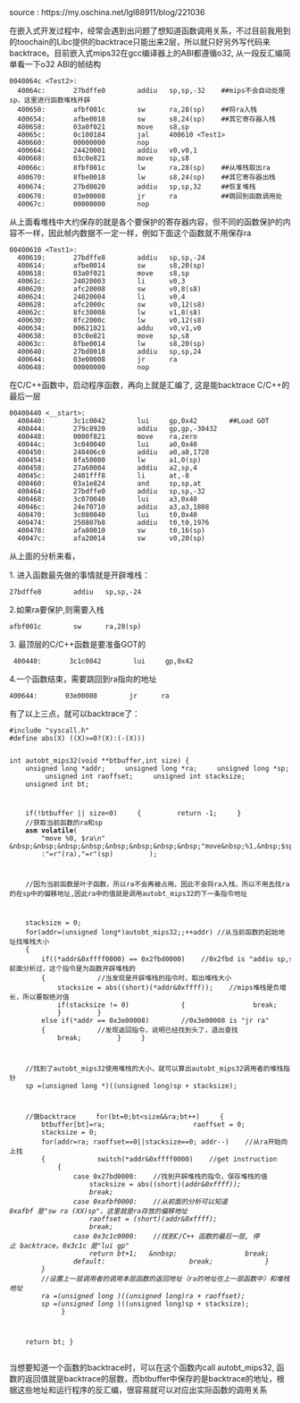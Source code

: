<div class="content" id="articleContent">
<div class="ad-wrap">
source : https://my.oschina.net/lgl88911/blog/221036
</div>
<p>在嵌入式开发过程中，经常会遇到出问题了想知道函数调用关系，不过目前我用到的toochain的Libc提供的backtrace只能出来2层，所以就只好另外写代码来backtrace。目前嵌入式mips32在gcc编译器上的ABI都遵循o32, 从一段反汇编简单看一下o32 ABI的帧结构</p> 
<pre class="brush:cpp;toolbar: true; auto-links: false;"><code>0040064c&nbsp;&lt;Test2&gt;:
&nbsp;&nbsp;40064c:&nbsp;&nbsp;&nbsp;&nbsp;&nbsp;&nbsp;&nbsp;27bdffe0&nbsp;&nbsp;&nbsp;&nbsp;&nbsp;&nbsp;&nbsp;&nbsp;addiu&nbsp;&nbsp;&nbsp;sp,sp,-32&nbsp;&nbsp;&nbsp;&nbsp;##mips不会自动处理sp，这里进行函数堆栈开辟
&nbsp;&nbsp;400650:&nbsp;&nbsp;&nbsp;&nbsp;&nbsp;&nbsp;&nbsp;afbf001c&nbsp;&nbsp;&nbsp;&nbsp;&nbsp;&nbsp;&nbsp;&nbsp;sw&nbsp;&nbsp;&nbsp;&nbsp;&nbsp;&nbsp;ra,28(sp)&nbsp;&nbsp;&nbsp;&nbsp;##将ra入栈
&nbsp;&nbsp;400654:&nbsp;&nbsp;&nbsp;&nbsp;&nbsp;&nbsp;&nbsp;afbe0018&nbsp;&nbsp;&nbsp;&nbsp;&nbsp;&nbsp;&nbsp;&nbsp;sw&nbsp;&nbsp;&nbsp;&nbsp;&nbsp;&nbsp;s8,24(sp)&nbsp;&nbsp;&nbsp;&nbsp;##其它寄存器入栈
&nbsp;&nbsp;400658:&nbsp;&nbsp;&nbsp;&nbsp;&nbsp;&nbsp;&nbsp;03a0f021&nbsp;&nbsp;&nbsp;&nbsp;&nbsp;&nbsp;&nbsp;&nbsp;move&nbsp;&nbsp;&nbsp;&nbsp;s8,sp
&nbsp;&nbsp;40065c:&nbsp;&nbsp;&nbsp;&nbsp;&nbsp;&nbsp;&nbsp;0c100184&nbsp;&nbsp;&nbsp;&nbsp;&nbsp;&nbsp;&nbsp;&nbsp;jal&nbsp;&nbsp;&nbsp;&nbsp;&nbsp;400610&nbsp;&lt;Test1&gt;
&nbsp;&nbsp;400660:&nbsp;&nbsp;&nbsp;&nbsp;&nbsp;&nbsp;&nbsp;00000000&nbsp;&nbsp;&nbsp;&nbsp;&nbsp;&nbsp;&nbsp;&nbsp;nop
&nbsp;&nbsp;400664:&nbsp;&nbsp;&nbsp;&nbsp;&nbsp;&nbsp;&nbsp;24420001&nbsp;&nbsp;&nbsp;&nbsp;&nbsp;&nbsp;&nbsp;&nbsp;addiu&nbsp;&nbsp;&nbsp;v0,v0,1
&nbsp;&nbsp;400668:&nbsp;&nbsp;&nbsp;&nbsp;&nbsp;&nbsp;&nbsp;03c0e821&nbsp;&nbsp;&nbsp;&nbsp;&nbsp;&nbsp;&nbsp;&nbsp;move&nbsp;&nbsp;&nbsp;&nbsp;sp,s8
&nbsp;&nbsp;40066c:&nbsp;&nbsp;&nbsp;&nbsp;&nbsp;&nbsp;&nbsp;8fbf001c&nbsp;&nbsp;&nbsp;&nbsp;&nbsp;&nbsp;&nbsp;&nbsp;lw&nbsp;&nbsp;&nbsp;&nbsp;&nbsp;&nbsp;ra,28(sp)&nbsp;&nbsp;&nbsp;&nbsp;##从堆栈取出ra
&nbsp;&nbsp;400670:&nbsp;&nbsp;&nbsp;&nbsp;&nbsp;&nbsp;&nbsp;8fbe0018&nbsp;&nbsp;&nbsp;&nbsp;&nbsp;&nbsp;&nbsp;&nbsp;lw&nbsp;&nbsp;&nbsp;&nbsp;&nbsp;&nbsp;s8,24(sp)&nbsp;&nbsp;&nbsp;&nbsp;##其它寄存器出栈
&nbsp;&nbsp;400674:&nbsp;&nbsp;&nbsp;&nbsp;&nbsp;&nbsp;&nbsp;27bd0020&nbsp;&nbsp;&nbsp;&nbsp;&nbsp;&nbsp;&nbsp;&nbsp;addiu&nbsp;&nbsp;&nbsp;sp,sp,32&nbsp;&nbsp;&nbsp;&nbsp;&nbsp;##恢复堆栈
&nbsp;&nbsp;400678:&nbsp;&nbsp;&nbsp;&nbsp;&nbsp;&nbsp;&nbsp;03e00008&nbsp;&nbsp;&nbsp;&nbsp;&nbsp;&nbsp;&nbsp;&nbsp;jr&nbsp;&nbsp;&nbsp;&nbsp;&nbsp;&nbsp;ra&nbsp;&nbsp;&nbsp;&nbsp;&nbsp;&nbsp;&nbsp;&nbsp;&nbsp;&nbsp;&nbsp;##跳回到函数调用处
&nbsp;&nbsp;40067c:&nbsp;&nbsp;&nbsp;&nbsp;&nbsp;&nbsp;&nbsp;00000000&nbsp;&nbsp;&nbsp;&nbsp;&nbsp;&nbsp;&nbsp;&nbsp;nop</code></pre> 
<p></p> 
<p>从上面看堆栈中大约保存的就是各个要保护的寄存器内容，但不同的函数保护的内容不一样，因此帧内数据不一定一样，例如下面这个函数就不用保存ra</p> 
<pre class="brush:cpp;toolbar: true; auto-links: false;"><code>00400610&nbsp;&lt;Test1&gt;:
&nbsp;&nbsp;400610:&nbsp;&nbsp;&nbsp;&nbsp;&nbsp;&nbsp;&nbsp;27bdffe8&nbsp;&nbsp;&nbsp;&nbsp;&nbsp;&nbsp;&nbsp;&nbsp;addiu&nbsp;&nbsp;&nbsp;sp,sp,-24
&nbsp;&nbsp;400614:&nbsp;&nbsp;&nbsp;&nbsp;&nbsp;&nbsp;&nbsp;afbe0014&nbsp;&nbsp;&nbsp;&nbsp;&nbsp;&nbsp;&nbsp;&nbsp;sw&nbsp;&nbsp;&nbsp;&nbsp;&nbsp;&nbsp;s8,20(sp)
&nbsp;&nbsp;400618:&nbsp;&nbsp;&nbsp;&nbsp;&nbsp;&nbsp;&nbsp;03a0f021&nbsp;&nbsp;&nbsp;&nbsp;&nbsp;&nbsp;&nbsp;&nbsp;move&nbsp;&nbsp;&nbsp;&nbsp;s8,sp
&nbsp;&nbsp;40061c:&nbsp;&nbsp;&nbsp;&nbsp;&nbsp;&nbsp;&nbsp;24020003&nbsp;&nbsp;&nbsp;&nbsp;&nbsp;&nbsp;&nbsp;&nbsp;li&nbsp;&nbsp;&nbsp;&nbsp;&nbsp;&nbsp;v0,3
&nbsp;&nbsp;400620:&nbsp;&nbsp;&nbsp;&nbsp;&nbsp;&nbsp;&nbsp;afc20008&nbsp;&nbsp;&nbsp;&nbsp;&nbsp;&nbsp;&nbsp;&nbsp;sw&nbsp;&nbsp;&nbsp;&nbsp;&nbsp;&nbsp;v0,8(s8)
&nbsp;&nbsp;400624:&nbsp;&nbsp;&nbsp;&nbsp;&nbsp;&nbsp;&nbsp;24020004&nbsp;&nbsp;&nbsp;&nbsp;&nbsp;&nbsp;&nbsp;&nbsp;li&nbsp;&nbsp;&nbsp;&nbsp;&nbsp;&nbsp;v0,4
&nbsp;&nbsp;400628:&nbsp;&nbsp;&nbsp;&nbsp;&nbsp;&nbsp;&nbsp;afc2000c&nbsp;&nbsp;&nbsp;&nbsp;&nbsp;&nbsp;&nbsp;&nbsp;sw&nbsp;&nbsp;&nbsp;&nbsp;&nbsp;&nbsp;v0,12(s8)
&nbsp;&nbsp;40062c:&nbsp;&nbsp;&nbsp;&nbsp;&nbsp;&nbsp;&nbsp;8fc30008&nbsp;&nbsp;&nbsp;&nbsp;&nbsp;&nbsp;&nbsp;&nbsp;lw&nbsp;&nbsp;&nbsp;&nbsp;&nbsp;&nbsp;v1,8(s8)
&nbsp;&nbsp;400630:&nbsp;&nbsp;&nbsp;&nbsp;&nbsp;&nbsp;&nbsp;8fc2000c&nbsp;&nbsp;&nbsp;&nbsp;&nbsp;&nbsp;&nbsp;&nbsp;lw&nbsp;&nbsp;&nbsp;&nbsp;&nbsp;&nbsp;v0,12(s8)
&nbsp;&nbsp;400634:&nbsp;&nbsp;&nbsp;&nbsp;&nbsp;&nbsp;&nbsp;00621021&nbsp;&nbsp;&nbsp;&nbsp;&nbsp;&nbsp;&nbsp;&nbsp;addu&nbsp;&nbsp;&nbsp;&nbsp;v0,v1,v0
&nbsp;&nbsp;400638:&nbsp;&nbsp;&nbsp;&nbsp;&nbsp;&nbsp;&nbsp;03c0e821&nbsp;&nbsp;&nbsp;&nbsp;&nbsp;&nbsp;&nbsp;&nbsp;move&nbsp;&nbsp;&nbsp;&nbsp;sp,s8
&nbsp;&nbsp;40063c:&nbsp;&nbsp;&nbsp;&nbsp;&nbsp;&nbsp;&nbsp;8fbe0014&nbsp;&nbsp;&nbsp;&nbsp;&nbsp;&nbsp;&nbsp;&nbsp;lw&nbsp;&nbsp;&nbsp;&nbsp;&nbsp;&nbsp;s8,20(sp)
&nbsp;&nbsp;400640:&nbsp;&nbsp;&nbsp;&nbsp;&nbsp;&nbsp;&nbsp;27bd0018&nbsp;&nbsp;&nbsp;&nbsp;&nbsp;&nbsp;&nbsp;&nbsp;addiu&nbsp;&nbsp;&nbsp;sp,sp,24
&nbsp;&nbsp;400644:&nbsp;&nbsp;&nbsp;&nbsp;&nbsp;&nbsp;&nbsp;03e00008&nbsp;&nbsp;&nbsp;&nbsp;&nbsp;&nbsp;&nbsp;&nbsp;jr&nbsp;&nbsp;&nbsp;&nbsp;&nbsp;&nbsp;ra
&nbsp;&nbsp;400648:&nbsp;&nbsp;&nbsp;&nbsp;&nbsp;&nbsp;&nbsp;00000000&nbsp;&nbsp;&nbsp;&nbsp;&nbsp;&nbsp;&nbsp;&nbsp;nop</code></pre> 
<p></p> 
<p>在C/C++函数中，启动程序函数，再向上就是汇编了, 这是能backtrace C/C++的最后一层<br></p> 
<pre class="brush:cpp;toolbar: true; auto-links: false;"><code>00400440&nbsp;&lt;__start&gt;:
&nbsp;&nbsp;400440:&nbsp;&nbsp;&nbsp;&nbsp;&nbsp;&nbsp;&nbsp;3c1c0042&nbsp;&nbsp;&nbsp;&nbsp;&nbsp;&nbsp;&nbsp;&nbsp;lui&nbsp;&nbsp;&nbsp;&nbsp;&nbsp;gp,0x42&nbsp;&nbsp;&nbsp;&nbsp;&nbsp;&nbsp;&nbsp;&nbsp;##Load&nbsp;GOT
&nbsp;&nbsp;400444:&nbsp;&nbsp;&nbsp;&nbsp;&nbsp;&nbsp;&nbsp;279c8920&nbsp;&nbsp;&nbsp;&nbsp;&nbsp;&nbsp;&nbsp;&nbsp;addiu&nbsp;&nbsp;&nbsp;gp,gp,-30432
&nbsp;&nbsp;400448:&nbsp;&nbsp;&nbsp;&nbsp;&nbsp;&nbsp;&nbsp;0000f821&nbsp;&nbsp;&nbsp;&nbsp;&nbsp;&nbsp;&nbsp;&nbsp;move&nbsp;&nbsp;&nbsp;&nbsp;ra,zero
&nbsp;&nbsp;40044c:&nbsp;&nbsp;&nbsp;&nbsp;&nbsp;&nbsp;&nbsp;3c040040&nbsp;&nbsp;&nbsp;&nbsp;&nbsp;&nbsp;&nbsp;&nbsp;lui&nbsp;&nbsp;&nbsp;&nbsp;&nbsp;a0,0x40
&nbsp;&nbsp;400450:&nbsp;&nbsp;&nbsp;&nbsp;&nbsp;&nbsp;&nbsp;248406c0&nbsp;&nbsp;&nbsp;&nbsp;&nbsp;&nbsp;&nbsp;&nbsp;addiu&nbsp;&nbsp;&nbsp;a0,a0,1728
&nbsp;&nbsp;400454:&nbsp;&nbsp;&nbsp;&nbsp;&nbsp;&nbsp;&nbsp;8fa50000&nbsp;&nbsp;&nbsp;&nbsp;&nbsp;&nbsp;&nbsp;&nbsp;lw&nbsp;&nbsp;&nbsp;&nbsp;&nbsp;&nbsp;a1,0(sp)
&nbsp;&nbsp;400458:&nbsp;&nbsp;&nbsp;&nbsp;&nbsp;&nbsp;&nbsp;27a60004&nbsp;&nbsp;&nbsp;&nbsp;&nbsp;&nbsp;&nbsp;&nbsp;addiu&nbsp;&nbsp;&nbsp;a2,sp,4
&nbsp;&nbsp;40045c:&nbsp;&nbsp;&nbsp;&nbsp;&nbsp;&nbsp;&nbsp;2401fff8&nbsp;&nbsp;&nbsp;&nbsp;&nbsp;&nbsp;&nbsp;&nbsp;li&nbsp;&nbsp;&nbsp;&nbsp;&nbsp;&nbsp;at,-8
&nbsp;&nbsp;400460:&nbsp;&nbsp;&nbsp;&nbsp;&nbsp;&nbsp;&nbsp;03a1e824&nbsp;&nbsp;&nbsp;&nbsp;&nbsp;&nbsp;&nbsp;&nbsp;and&nbsp;&nbsp;&nbsp;&nbsp;&nbsp;sp,sp,at
&nbsp;&nbsp;400464:&nbsp;&nbsp;&nbsp;&nbsp;&nbsp;&nbsp;&nbsp;27bdffe0&nbsp;&nbsp;&nbsp;&nbsp;&nbsp;&nbsp;&nbsp;&nbsp;addiu&nbsp;&nbsp;&nbsp;sp,sp,-32
&nbsp;&nbsp;400468:&nbsp;&nbsp;&nbsp;&nbsp;&nbsp;&nbsp;&nbsp;3c070040&nbsp;&nbsp;&nbsp;&nbsp;&nbsp;&nbsp;&nbsp;&nbsp;lui&nbsp;&nbsp;&nbsp;&nbsp;&nbsp;a3,0x40
&nbsp;&nbsp;40046c:&nbsp;&nbsp;&nbsp;&nbsp;&nbsp;&nbsp;&nbsp;24e70710&nbsp;&nbsp;&nbsp;&nbsp;&nbsp;&nbsp;&nbsp;&nbsp;addiu&nbsp;&nbsp;&nbsp;a3,a3,1808
&nbsp;&nbsp;400470:&nbsp;&nbsp;&nbsp;&nbsp;&nbsp;&nbsp;&nbsp;3c080040&nbsp;&nbsp;&nbsp;&nbsp;&nbsp;&nbsp;&nbsp;&nbsp;lui&nbsp;&nbsp;&nbsp;&nbsp;&nbsp;t0,0x40
&nbsp;&nbsp;400474:&nbsp;&nbsp;&nbsp;&nbsp;&nbsp;&nbsp;&nbsp;250807b8&nbsp;&nbsp;&nbsp;&nbsp;&nbsp;&nbsp;&nbsp;&nbsp;addiu&nbsp;&nbsp;&nbsp;t0,t0,1976
&nbsp;&nbsp;400478:&nbsp;&nbsp;&nbsp;&nbsp;&nbsp;&nbsp;&nbsp;afa80010&nbsp;&nbsp;&nbsp;&nbsp;&nbsp;&nbsp;&nbsp;&nbsp;sw&nbsp;&nbsp;&nbsp;&nbsp;&nbsp;&nbsp;t0,16(sp)
&nbsp;&nbsp;40047c:&nbsp;&nbsp;&nbsp;&nbsp;&nbsp;&nbsp;&nbsp;afa20014&nbsp;&nbsp;&nbsp;&nbsp;&nbsp;&nbsp;&nbsp;&nbsp;sw&nbsp;&nbsp;&nbsp;&nbsp;&nbsp;&nbsp;v0,20(sp)</code></pre> 
<p></p> 
<p>从上面的分析来看，</p> 
<p>1. 进入函数最先做的事情就是开辟堆栈：</p> 
<pre class="brush:cpp;toolbar: true; auto-links: false;"><code>27bdffe8&nbsp;&nbsp;&nbsp;&nbsp;&nbsp;&nbsp;&nbsp;&nbsp;addiu&nbsp;&nbsp;&nbsp;sp,sp,-24</code></pre> 
<p></p> 
<p>2.如果ra要保护,则需要入栈</p> 
<pre class="brush:cpp;toolbar: true; auto-links: false;"><code>afbf001c&nbsp;&nbsp;&nbsp;&nbsp;&nbsp;&nbsp;&nbsp;&nbsp;sw&nbsp;&nbsp;&nbsp;&nbsp;&nbsp;&nbsp;ra,28(sp)</code></pre> 
<p></p> 
<p>3. 最顶层的C/C++函数是要准备GOT的</p> 
<pre class="brush:cpp;toolbar: true; auto-links: false;"><code>&nbsp;400440:&nbsp;&nbsp;&nbsp;&nbsp;&nbsp;&nbsp;&nbsp;3c1c0042&nbsp;&nbsp;&nbsp;&nbsp;&nbsp;&nbsp;&nbsp;&nbsp;lui&nbsp;&nbsp;&nbsp;&nbsp;&nbsp;gp,0x42</code></pre> 
<p></p> 
<p>4.一个函数结束，需要跳回到ra指向的地址</p> 
<pre class="brush:cpp;toolbar: true; auto-links: false;"><code>400644:&nbsp;&nbsp;&nbsp;&nbsp;&nbsp;&nbsp;&nbsp;03e00008&nbsp;&nbsp;&nbsp;&nbsp;&nbsp;&nbsp;&nbsp;&nbsp;jr&nbsp;&nbsp;&nbsp;&nbsp;&nbsp;&nbsp;ra</code></pre> 
<p></p> 
<p>有了以上三点，就可以backtrace了：</p> 
<pre class="brush:cpp;toolbar: true; auto-links: false;"><code>#include&nbsp;"syscall.h"
#define&nbsp;abs(X)&nbsp;((X)&gt;=0?(X):(-(X)))

int&nbsp;autobt_mips32(void&nbsp;**btbuffer,int&nbsp;size)
{
&nbsp;&nbsp;&nbsp;&nbsp;unsigned&nbsp;long&nbsp;*addr;
&nbsp;&nbsp;&nbsp;&nbsp;unsigned&nbsp;long&nbsp;*ra;
&nbsp;&nbsp;&nbsp;&nbsp;unsigned&nbsp;long&nbsp;*sp;
&nbsp;&nbsp;&nbsp;&nbsp;
&nbsp;&nbsp;&nbsp;&nbsp;unsigned&nbsp;int&nbsp;raoffset;
&nbsp;&nbsp;&nbsp;&nbsp;unsigned&nbsp;int&nbsp;stacksize;
&nbsp;&nbsp;&nbsp;&nbsp;
&nbsp;&nbsp;&nbsp;&nbsp;unsigned&nbsp;int&nbsp;bt;

&nbsp;&nbsp;&nbsp;&nbsp;if(!btbuffer&nbsp;||&nbsp;size&lt;0)
&nbsp;&nbsp;&nbsp;&nbsp;{
&nbsp;&nbsp;&nbsp;&nbsp;&nbsp;&nbsp;&nbsp;&nbsp;return&nbsp;-1;
&nbsp;&nbsp;&nbsp;&nbsp;}
&nbsp;&nbsp;&nbsp;&nbsp;
&nbsp;&nbsp;&nbsp;&nbsp;//获取当前函数的ra和sp
&nbsp;&nbsp;&nbsp;&nbsp;__asm__&nbsp;__volatile__(
&nbsp;&nbsp;&nbsp;&nbsp;&nbsp;&nbsp;&nbsp;&nbsp;"move&nbsp;%0,&nbsp;$ra\n"
&nbsp;&nbsp;&nbsp;&nbsp;&nbsp;&nbsp;&nbsp;&nbsp;"move&nbsp;%1,&nbsp;$sp\n"
&nbsp;&nbsp;&nbsp;&nbsp;&nbsp;&nbsp;&nbsp;&nbsp;:"=r"(ra),"=r"(sp)
&nbsp;&nbsp;&nbsp;&nbsp;&nbsp;&nbsp;&nbsp;&nbsp;);

&nbsp;&nbsp;&nbsp;&nbsp;//因为当前函数是叶子函数，所以ra不会再被占用，因此不会将ra入栈，所以不用去找ra的在sp中的偏移地址,因此ra中的值就是调用autobt_mips32的下一条指令地址

&nbsp;&nbsp;&nbsp;&nbsp;stacksize&nbsp;=&nbsp;0;
&nbsp;&nbsp;&nbsp;&nbsp;for(addr=(unsigned&nbsp;long*)autobt_mips32;;++addr)&nbsp;//从当前函数的起始地址找堆栈大小
&nbsp;&nbsp;&nbsp;&nbsp;{
&nbsp;&nbsp;&nbsp;&nbsp;&nbsp;&nbsp;&nbsp;&nbsp;if((*addr&amp;0xffff0000)&nbsp;==&nbsp;0x2fbd0000)&nbsp;&nbsp;&nbsp;&nbsp;//0x2fbd&nbsp;is&nbsp;"addiu&nbsp;sp,sp"，前面分析过，这个指令是为函数开辟堆栈的
&nbsp;&nbsp;&nbsp;&nbsp;&nbsp;&nbsp;&nbsp;&nbsp;{
&nbsp;&nbsp;&nbsp;&nbsp;&nbsp;&nbsp;&nbsp;&nbsp;&nbsp;&nbsp;&nbsp;&nbsp;//当发现是开辟堆栈的指令时，取出堆栈大小
&nbsp;&nbsp;&nbsp;&nbsp;&nbsp;&nbsp;&nbsp;&nbsp;&nbsp;&nbsp;&nbsp;&nbsp;stacksize&nbsp;=&nbsp;abs((short)(*addr&amp;0xffff));&nbsp;&nbsp;&nbsp;&nbsp;//mips堆栈是负增长，所以要取绝对值
&nbsp;&nbsp;&nbsp;&nbsp;&nbsp;&nbsp;&nbsp;&nbsp;&nbsp;&nbsp;&nbsp;&nbsp;if(stacksize&nbsp;!=&nbsp;0)
&nbsp;&nbsp;&nbsp;&nbsp;&nbsp;&nbsp;&nbsp;&nbsp;&nbsp;&nbsp;&nbsp;&nbsp;{
&nbsp;&nbsp;&nbsp;&nbsp;&nbsp;&nbsp;&nbsp;&nbsp;&nbsp;&nbsp;&nbsp;&nbsp;&nbsp;&nbsp;&nbsp;&nbsp;break;
&nbsp;&nbsp;&nbsp;&nbsp;&nbsp;&nbsp;&nbsp;&nbsp;&nbsp;&nbsp;&nbsp;&nbsp;}
&nbsp;&nbsp;&nbsp;&nbsp;&nbsp;&nbsp;&nbsp;&nbsp;}
&nbsp;&nbsp;&nbsp;&nbsp;&nbsp;&nbsp;&nbsp;&nbsp;else&nbsp;if(*addr&nbsp;==&nbsp;0x3e00008)&nbsp;&nbsp;&nbsp;&nbsp;&nbsp;&nbsp;&nbsp;&nbsp;//0x3e00008&nbsp;is&nbsp;"jr&nbsp;ra"
&nbsp;&nbsp;&nbsp;&nbsp;&nbsp;&nbsp;&nbsp;&nbsp;{
&nbsp;&nbsp;&nbsp;&nbsp;&nbsp;&nbsp;&nbsp;&nbsp;&nbsp;&nbsp;&nbsp;&nbsp;//发现返回指令，说明已经找到头了，退出查找
&nbsp;&nbsp;&nbsp;&nbsp;&nbsp;&nbsp;&nbsp;&nbsp;&nbsp;&nbsp;&nbsp;&nbsp;break;
&nbsp;&nbsp;&nbsp;&nbsp;&nbsp;&nbsp;&nbsp;&nbsp;}
&nbsp;&nbsp;&nbsp;&nbsp;}

&nbsp;&nbsp;&nbsp;&nbsp;//找到了autobt_mips32使用堆栈的大小，就可以算出autobt_mips32调用者的堆栈指针
&nbsp;&nbsp;&nbsp;&nbsp;sp&nbsp;=(unsigned&nbsp;long&nbsp;*)((unsigned&nbsp;long)sp&nbsp;+&nbsp;stacksize);

&nbsp;&nbsp;&nbsp;&nbsp;//做backtrace
&nbsp;&nbsp;&nbsp;&nbsp;for(bt=0;bt&lt;size&amp;&amp;ra;bt++)
&nbsp;&nbsp;&nbsp;&nbsp;{
&nbsp;&nbsp;&nbsp;&nbsp;&nbsp;&nbsp;&nbsp;&nbsp;btbuffer[bt]=ra;&nbsp;&nbsp;&nbsp;&nbsp;
&nbsp;&nbsp;&nbsp;&nbsp;&nbsp;&nbsp;&nbsp;&nbsp;
&nbsp;&nbsp;&nbsp;&nbsp;&nbsp;&nbsp;&nbsp;&nbsp;raoffset&nbsp;=&nbsp;0;
&nbsp;&nbsp;&nbsp;&nbsp;&nbsp;&nbsp;&nbsp;&nbsp;stacksize&nbsp;=&nbsp;0;
&nbsp;&nbsp;&nbsp;&nbsp;&nbsp;&nbsp;&nbsp;&nbsp;
&nbsp;&nbsp;&nbsp;&nbsp;&nbsp;&nbsp;&nbsp;&nbsp;for(addr=ra;&nbsp;raoffset==0||stacksize==0;&nbsp;addr--)&nbsp;&nbsp;&nbsp;&nbsp;//从ra开始向上找
&nbsp;&nbsp;&nbsp;&nbsp;&nbsp;&nbsp;&nbsp;&nbsp;{
&nbsp;&nbsp;&nbsp;&nbsp;&nbsp;&nbsp;&nbsp;&nbsp;&nbsp;&nbsp;&nbsp;&nbsp;switch(*addr&amp;0xffff0000)&nbsp;&nbsp;&nbsp;&nbsp;//get&nbsp;instruction
&nbsp;&nbsp;&nbsp;&nbsp;&nbsp;&nbsp;&nbsp;&nbsp;&nbsp;&nbsp;&nbsp;&nbsp;{
&nbsp;&nbsp;&nbsp;&nbsp;&nbsp;&nbsp;&nbsp;&nbsp;&nbsp;&nbsp;&nbsp;&nbsp;&nbsp;&nbsp;&nbsp;&nbsp;case&nbsp;0x27bd0000:&nbsp;&nbsp;&nbsp;&nbsp;//找到开辟堆栈的指令，保存堆栈的值
&nbsp;&nbsp;&nbsp;&nbsp;&nbsp;&nbsp;&nbsp;&nbsp;&nbsp;&nbsp;&nbsp;&nbsp;&nbsp;&nbsp;&nbsp;&nbsp;&nbsp;&nbsp;&nbsp;&nbsp;stacksize&nbsp;=&nbsp;abs((short)(*addr&amp;0xffff));
&nbsp;&nbsp;&nbsp;&nbsp;&nbsp;&nbsp;&nbsp;&nbsp;&nbsp;&nbsp;&nbsp;&nbsp;&nbsp;&nbsp;&nbsp;&nbsp;&nbsp;&nbsp;&nbsp;&nbsp;break;
&nbsp;&nbsp;&nbsp;&nbsp;&nbsp;&nbsp;&nbsp;&nbsp;&nbsp;&nbsp;&nbsp;&nbsp;&nbsp;&nbsp;&nbsp;&nbsp;case&nbsp;0xafbf0000:&nbsp;&nbsp;&nbsp;&nbsp;//从前面的分析可以知道0xafbf&nbsp;是"sw&nbsp;ra&nbsp;(XX)sp"，这里就是ra存放的偏移地址
&nbsp;&nbsp;&nbsp;&nbsp;&nbsp;&nbsp;&nbsp;&nbsp;&nbsp;&nbsp;&nbsp;&nbsp;&nbsp;&nbsp;&nbsp;&nbsp;&nbsp;&nbsp;&nbsp;&nbsp;raoffset&nbsp;=&nbsp;(short)(*addr&amp;0xffff);
&nbsp;&nbsp;&nbsp;&nbsp;&nbsp;&nbsp;&nbsp;&nbsp;&nbsp;&nbsp;&nbsp;&nbsp;&nbsp;&nbsp;&nbsp;&nbsp;&nbsp;&nbsp;&nbsp;&nbsp;break;
&nbsp;&nbsp;&nbsp;&nbsp;&nbsp;&nbsp;&nbsp;&nbsp;&nbsp;&nbsp;&nbsp;&nbsp;&nbsp;&nbsp;&nbsp;&nbsp;case&nbsp;0x3c1c0000:&nbsp;&nbsp;&nbsp;&nbsp;//找到C/C++&nbsp;函数的最后一层,&nbsp;停止&nbsp;backtrace。0x3c1c&nbsp;是"lui&nbsp;gp"
&nbsp;&nbsp;&nbsp;&nbsp;&nbsp;&nbsp;&nbsp;&nbsp;&nbsp;&nbsp;&nbsp;&nbsp;&nbsp;&nbsp;&nbsp;&nbsp;&nbsp;&nbsp;&nbsp;&nbsp;return&nbsp;bt+1;
&nbsp;&nbsp;&nnbsp;&nbsp;&nbsp;&nbsp;&nbsp;&nbsp;&nbsp;&nbsp;&nbsp;&nbsp;&nbsp;&nbsp;&nbsp;&nbsp;&nbsp;&nbsp;&nbsp;&nbsp;break;
&nbsp;&nbsp;&nbsp;&nbsp;&nbsp;&nbsp;&nbsp;&nbsp;&nbsp;&nbsp;&nbsp;&nbsp;&nbsp;&nbsp;&nbsp;&nbsp;default:
&nbsp;&nbsp;&nbsp;&nbsp;&nbsp;&nbsp;&nbsp;&nbsp;&nbsp;&nbsp;&nbsp;&nbsp;&nbsp;&nbsp;&nbsp;&nbsp;&nbsp;&nbsp;&nbsp;&nbsp;break;
&nbsp;&nbsp;&nbsp;&nbsp;&nbsp;&nbsp;&nbsp;&nbsp;&nbsp;&nbsp;&nbsp;&nbsp;}
&nbsp;&nbsp;&nbsp;&nbsp;&nbsp;&nbsp;&nbsp;&nbsp;}
&nbsp;&nbsp;&nbsp;&nbsp;&nbsp;&nbsp;&nbsp;&nbsp;
&nbsp;&nbsp;&nbsp;&nbsp;&nbsp;&nbsp;&nbsp;&nbsp;//设置上一层调用者的调用本层函数的返回地址（ra的地址在上一层函数中）和堆栈地址&nbsp;&nbsp;&nbsp;&nbsp;&nbsp;&nbsp;&nbsp;&nbsp;
&nbsp;&nbsp;&nbsp;&nbsp;&nbsp;&nbsp;&nbsp;&nbsp;ra&nbsp;=(unsigned&nbsp;long&nbsp;*)((unsigned&nbsp;long)ra&nbsp;+&nbsp;raoffset);
&nbsp;&nbsp;&nbsp;&nbsp;&nbsp;&nbsp;&nbsp;&nbsp;sp&nbsp;=(unsigned&nbsp;long&nbsp;*)((unsigned&nbsp;long)sp&nbsp;+&nbsp;stacksize);
&nbsp;&nbsp;&nbsp;&nbsp;&nbsp;&nbsp;&nbsp;&nbsp;
&nbsp;&nbsp;&nbsp;&nbsp;}

&nbsp;&nbsp;&nbsp;&nbsp;return&nbsp;bt;
}</code></pre> 
<p></p> 
<p>当想要知道一个函数的backtrace时，可以在这个函数内call autobt_mips32, 函数的返回值就是backtrace的层数，而btbuffer中保存的是backtrace的地址，根据这些地址和运行程序的反汇编，很容易就可以对应出实际函数的调用关系<br></p> 
<p><br></p> 

<p><br></p>
<div class="ad-wrap" style="margin-top: 12px;">
<div id="blog-title-ad" data-traceid="blog_ali" data-tracepid="blogdown" style="">

</div>
